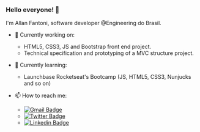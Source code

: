 ### Hello everyone! 👋

I'm Allan Fantoni, software developer @Engineering do Brasil.

- 🔭 Currently working on:
  * HTML5, CSS3, JS and Bootstrap front end project.
  * Technical specification and prototyping of a MVC structure project.
  
- 🌱 Currently learning:
  * Launchbase Rocketseat's Bootcamp (JS, HTML5, CSS3, Nunjucks and so on)
  
- 📫 How to reach me: 
  * [![Gmail Badge](https://img.shields.io/badge/-allan.fantoni@gmail.com-c14438?style=flat-square&logo=Gmail&logoColor=white&link=mailto:allan.fantoni@gmail.com)](mailto:allan.fantoni@gmail.com)
  * [![Twitter Badge](https://img.shields.io/badge/-Allan%20Fantoni-04BF58?style=flat-square&logo=Twitter&logoColor=white&link=https://twitter.com/allan_fantoni)](https://twitter.com/allan_fantoni)
  * [![Linkedin Badge](https://img.shields.io/badge/-Allan%20Fantoni-blue?style=flat-square&logo=Linkedin&logoColor=white&link=https://www.linkedin.com/in/allanfantoni/)](https://www.linkedin.com/in/allanfantoni/)
